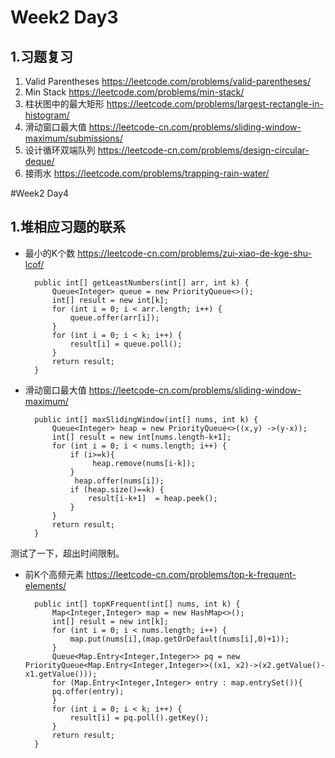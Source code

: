 # Week2 Day3
## 1.习题复习
1. Valid Parentheses https://leetcode.com/problems/valid-parentheses/
2. Min Stack https://leetcode.com/problems/min-stack/
3. 柱状图中的最大矩形 https://leetcode.com/problems/largest-rectangle-in-histogram/
4. 滑动窗口最大值 https://leetcode-cn.com/problems/sliding-window-maximum/submissions/
5. 设计循环双端队列 https://leetcode-cn.com/problems/design-circular-deque/
6. 接雨水 https://leetcode.com/problems/trapping-rain-water/

#Week2 Day4
## 1.堆相应习题的联系

- 最小的K个数 https://leetcode-cn.com/problems/zui-xiao-de-kge-shu-lcof/

	    public int[] getLeastNumbers(int[] arr, int k) {
	        Queue<Integer> queue = new PriorityQueue<>();
	        int[] result = new int[k];
	        for (int i = 0; i < arr.length; i++) {
	            queue.offer(arr[i]);
	        }
	        for (int i = 0; i < k; i++) {
	            result[i] = queue.poll();
	        }
	        return result;
	    }

- 滑动窗口最大值 https://leetcode-cn.com/problems/sliding-window-maximum/

	    public int[] maxSlidingWindow(int[] nums, int k) {
	        Queue<Integer> heap = new PriorityQueue<>((x,y) ->(y-x));
	        int[] result = new int[nums.length-k+1];
	        for (int i = 0; i < nums.length; i++) {
	            if (i>=k){
	                 heap.remove(nums[i-k]);
	            }
	             heap.offer(nums[i]);
	            if (heap.size()==k) {
	                result[i-k+1]  = heap.peek();
	            }
	        }
	        return result;
    	}

测试了一下，超出时间限制。

- 前K个高频元素 https://leetcode-cn.com/problems/top-k-frequent-elements/

    	public int[] topKFrequent(int[] nums, int k) {
        	Map<Integer,Integer> map = new HashMap<>();
        	int[] result = new int[k];
        	for (int i = 0; i < nums.length; i++) {
            	map.put(nums[i],(map.getOrDefault(nums[i],0)+1));
        	}
        	Queue<Map.Entry<Integer,Integer>> pq = new PriorityQueue<Map.Entry<Integer,Integer>>((x1, x2)->(x2.getValue()-x1.getValue()));
        	for (Map.Entry<Integer,Integer> entry : map.entrySet()){
            pq.offer(entry);
        	}
        	for (int i = 0; i < k; i++) {
            	result[i] = pq.poll().getKey();
        	}
        	return result;
    	}

